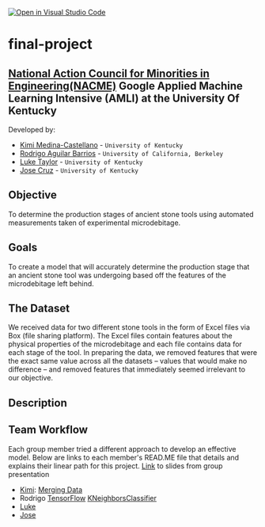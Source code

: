 [![Open in Visual Studio Code](https://classroom.github.com/assets/open-in-vscode-c66648af7eb3fe8bc4f294546bfd86ef473780cde1dea487d3c4ff354943c9ae.svg)](https://classroom.github.com/online_ide?assignment_repo_id=8127865&assignment_repo_type=AssignmentRepo)
<!--
Name of your teams' final project
-->
# final-project
## [National Action Council for Minorities in Engineering(NACME)](https://www.nacme.org) Google Applied Machine Learning Intensive (AMLI) at the University Of Kentucky


<!--
List all of the members who developed the project and
link to each members respective GitHub profile
-->
Developed by: 
- [Kimi Medina-Castellano](https://github.com/kimimedina) - `University of Kentucky`
- [Rodrigo Aguilar Barrios](https://github.com/Rodrigox30) - `University of California, Berkeley` 
- [Luke Taylor](https://github.com/LukeTaylor1) - `University of Kentucky` 
- [Jose Cruz](https://github.com/Resoj) - `University of Kentucky`

## Objective
To determine the production stages of ancient stone tools using automated measurements taken of experimental microdebitage.

## Goals
To create a model that will accurately determine the production stage that an ancient stone tool was undergoing based off the features of the microdebitage left behind.

## The Dataset
We received data for two different stone tools in the form of Excel files via Box (file sharing platform). The Excel files contain features about the physical properties of the microdebitage and each file contains data for each stage of the tool. In preparing the data, we removed features that were the exact same value across all the datasets – values that would make no difference – and removed features that immediately seemed irrelevant to our objective.

## Description
<!--
Problem: Archeologists 
-->
## Team Workflow
Each group member tried a different approach to develop an effective model. Below are links to each member's READ.ME file that details and explains their linear path for this project. [Link](https://github.com/Applied-Machine-Learning-2022/final-project-the-rock-group-uk/blob/main/July%2028%20-%20Classifying%20Microdebitage%20-%20Final%20Project.pdf) to slides from group presentation
* [Kimi](https://github.com/Applied-Machine-Learning-2022/final-project-the-rock-group-uk/blob/bbd838bf069fd07990fa04373e4fc64074db671d/README-DecisionTrees_RandomForest.md): [Merging Data](https://github.com/Applied-Machine-Learning-2022/final-project-the-rock-group-uk/blob/ad4689c6836f959d342926b97656cd3bbcaa5966/Kimi_Final_Project_AllData.ipynb)
* Rodrigo [TensorFlow](https://github.com/Applied-Machine-Learning-2022/final-project-the-rock-group-uk/blob/main/README-KNeighborsClassifier.md) [KNeighborsClassifier](https://github.com/Applied-Machine-Learning-2022/final-project-the-rock-group-uk/blob/main/README-KNeighborsClassifier.md)
* [Luke](https://github.com/Applied-Machine-Learning-2022/final-project-the-rock-group-uk/blob/main/LukeReadMe.md)
* [Jose](https://github.com/Applied-Machine-Learning-2022/final-project-the-rock-group-uk/blob/main/Obsidian%20Decision%20Tree%20Model.md)
